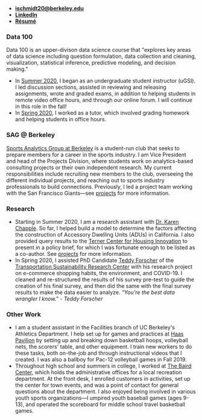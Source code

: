 ---
---
&nbsp;
- **[ischmidt20@berkeley.edu](mailto:ischmidt20@berkeley.edu)**
- **[LinkedIn](https://www.linkedin.com/in/isaac-schmidt-606ab5172/)**
- **[Résumé](assets/resume.pdf)**

### Data 100
Data 100 is an upper-divison data science course that "explores key areas of data science including question formulation, data collection and cleaning, visualization, statistical inference, predictive modeling, and decision making."
- In [Summer 2020](http://www.ds100.org/su20/), I began as an undergraduate student instructor (uGSI). I led discussion sections, assisted in reviewing and releasing assignments, wrote and graded exams, in addition to helping students in remote video office hours, and through our online forum. I will continue in this role in the fall!
- In [Spring 2020](http://www.ds100.org/sp20/), I worked as a tutor, which involved grading homework and helping students in office hours.

### SAG @ Berkeley
[Sports Analytics Group at Berkeley](https://sportsanalytics.berkeley.edu/) is a student-run club that seeks to prepare members for a career in the sports industry. I am Vice President and head of the Projects Division, where students work on analytics-based consulting projects or their own independent research. My current responsibilities include recruiting new members to the club, overseeing the different individual projects, and reaching out to sports industry professionals to build connections. Previously, I led a project team working with the San Francisco Giants—see [projects](projects) for more information.

### Research
- Starting in Summer 2020, I am a research assistant with [Dr. Karen Chapple](http://karenchapple.com/). So far, I helped build a model to determine the factors affecting the construction of Accessory Dwelling Units (ADUs) in California. I also provided query results to the [Terner Center for Housing Innovation](https://ternercenter.berkeley.edu/) to present in a policy brief, for which I was fortunate enough to be listed as a co-author. See [projects](projects) for more information.
- In Spring 2020, I assisted PhD Candidate [Teddy Forscher](https://tsrc.berkeley.edu/teddy-forscher) of the [Transportation Sustainability Research Center](https://tsrc.berkeley.edu/) with his research project on e-commerce shopping habits, the environment, and COVID-19. I cleaned and re-structured the results of his survey pre-test to guide the creation of his final survey, and then did the same with the final survey results to make the data easier to analyze. *"You're the best data wrangler I know." - Teddy Forscher*

### Other Work
- I am a student assistant in the Facilities branch of UC Berkeley's Athletics Department. I help set up for games and practices at [Haas Pavilion](https://calbears.com/sports/2020/6/22/haas-pavilion.aspx) by setting up and breaking down basketball hoops, volleyball nets, the scorers' table, and other equipment. I train new workers to do these tasks, both on-the-job and through instructional videos that I created. I was also a ballboy for Pac-12 volleyball games in Fall 2019.
- Throughout high school and summers in college, I worked at [The Baird Center](https://southorange.org/249/Recreation-Cultural-Affairs), which holds the administrative offices for a local recreation department. At the front desk, I enrolled customers in activities, set up the center for town events, and was a point of contact for general questions about the department. I also enjoyed being involved in various youth sports organizations—I umpired youth baseball games (ages 9-13), and operated the scoreboard for middle school travel basketball games.
